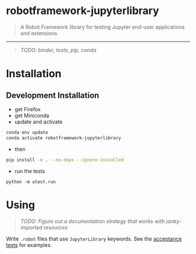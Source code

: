 # robotframework-jupyterlibrary
> A Robot Framework library for testing Jupyter end-user applications and extensions

---

> _TODO: binder, tests, pip, conda_

# Installation

## Development Installation
- get Firefox
- get Miniconda
- update and activate
```bash
conda env update
conda activate robotframework-jupyterlibrary
```
- then
```bash
pip install -e . --no-deps --ignore-installed
```
- run the tests
```
python -m atest.run
```

# Using
> _TODO: Figure out a documentation strategy that works with
         janky-imported resources_

Write `.robot` files that use `JupyterLibrary` keywords. See the
[acceptance tests](./atest/acceptance) for examples.
